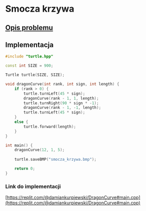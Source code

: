 # Smocza krzywa

## [Opis problemu](../../../../algorithms/fractals/dragon-curve.md)


## Implementacja

```cpp linenums="1"
#include "turtle.hpp"

const int SIZE = 900;

Turtle turtle(SIZE, SIZE);

void dragonCurve(int rank, int sign, int length) {
    if (rank > 0) {
        turtle.turnLeft(45 * sign);
        dragonCurve(rank - 1, 1, length);
        turtle.turnRight(90 * sign * -1);
        dragonCurve(rank - 1, -1, length);
        turtle.turnLeft(45 * sign);
    }
    else {
        turtle.forward(length);
    }
}

int main() {
    dragonCurve(12, 1, 5);
    
    turtle.saveBMP("smocza_krzywa.bmp");

    return 0;
} 
```


### Link do implementacji

[https://replit.com/@damiankurpiewski/DragonCurve#main.cpp](https://replit.com/@damiankurpiewski/DragonCurve#main.cpp)
